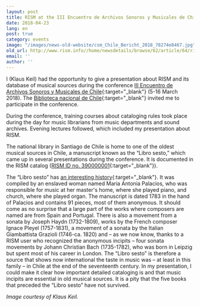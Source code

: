 ```yaml
---
layout: post
title: RISM at the III Encuentro de Archivos Sonoros y Musicales de Chile
date: 2018-04-23
lang: en
post: true
category: events
image: "/images/news-old-website/csm_Chile_Bericht_2018_78274e8467.jpg"
old_url: http://www.rism.info//home/newsdetails/browse/62/article/64/rism-at-the-iii-encuentro-de-archivos-sonoros-y-musicales-de-chile.html
email: ''
author: ''
---
```


I (Klaus Keil) had the opportunity to give a presentation about RISM and its database of musical sources during the conference [III Encuentro de Archivos Sonoros y Musicales de Chile](https://jornadasams.wixsite.com/inicio){:target="_blank"} (5-16 March 2018). The [Biblioteca nacional de Chile](http://www.bibliotecanacional.cl/){:target="_blank"} invited me to participate in the conference.

During the conference, training courses about cataloging rules took place during the day for music librarians from music departments and sound archives. Evening lectures followed, which included my presentation about RISM.

The national library in Santiago de Chile is home to one of the oldest musical sources in Chile, a manuscript known as the “Libro sesto,” which came up in several presentations during the conference. It is documented in the RISM catalog ([RISM ID no. 390000001](https://opac.rism.info/search?id=390000001&Language=en){:target="_blank"}).

The “Libro sesto” has [an interesting history](/press_reviews/2016/02/25/18thcentury-music-manuscript-libro-sesto-tells-of.html){:target="_blank"}. It was compiled by an enslaved woman named Maria Antonia Palacios, who was responsible for music at her master's home, where she played piano, and church, where she played organ. The manuscript is dated 1783 in the hand of Palacios and contains 91 pieces, most of them anonymous. It should come as no surprise that a large part of the works where composers are named are from Spain and Portugal. There is also a movement from a sonata by Joseph Haydn (1732-1809), works by the French composer Ignace Pleyel (1757-1831), a movement of a sonata by the Italian Giambattista Grazioli (1746-ca. 1820) and – as we now know, thanks to a RISM user who recognized the anonymous incipits – four sonata movements by Johann Christian Bach (1735-1782), who was born in Leipzig but spent most of his career in London. The “Libro sesto” is therefore a source that shows now international the taste in music was – at least in this family – in Chile at the end of the seventeenth century. In my presentation, I could make it clear how important detailed cataloging is and that music incipits are essential in old musical sources. It is a pity that the five books that preceded the “Libro sesto” have not survived.

_Image courtesy of Klaus Keil._


